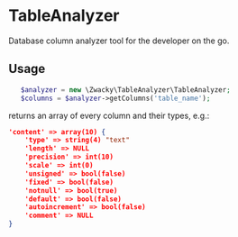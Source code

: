 TableAnalyzer
=============

Database column analyzer tool for the developer on the go.

Usage
-----

```php
   $analyzer = new \Zwacky\TableAnalyzer\TableAnalyzer;
   $columns = $analyzer->getColumns('table_name');
```

returns an array of every column and their types, e.g.:

```json
'content' => array(10) {
	'type' => string(4) "text"
	'length' => NULL
	'precision' => int(10)
	'scale' => int(0)
	'unsigned' => bool(false)
	'fixed' => bool(false)
	'notnull' => bool(true)
	'default' => bool(false)
	'autoincrement' => bool(false)
	'comment' => NULL
}
```